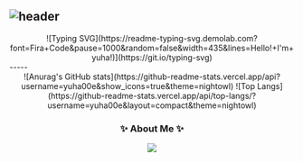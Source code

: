 ![header](https://capsule-render.vercel.app/api?type=wave&color=auto&height=300&section=header&text=yuha00e&fontSize=90)
-----
<div align="center">
![Typing SVG](https://readme-typing-svg.demolab.com?font=Fira+Code&pause=1000&random=false&width=435&lines=Hello!+I'm+yuha!)](https://git.io/typing-svg)
</div>
-----

<div align="center">
![Anurag's GitHub stats](https://github-readme-stats.vercel.app/api?username=yuha00e&show_icons=true&theme=nightowl)
![Top Langs](https://github-readme-stats.vercel.app/api/top-langs/?username=yuha00e&layout=compact&theme=nightowl)
</div>

<h3 align="center">✨ About Me ✨</h3>
<div align='center'>
	<a href="https://yuha00e.tistory.com/"><img src="https://img.shields.io/badge/tistory-EC4815?style=flat-square&logo=tistory&logoColor=white"/></a>
</div>



<!--
**yuha00e/yuha00e** is a ✨ _special_ ✨ repository because its `README.md` (this file) appears on your GitHub profile.

Here are some ideas to get you started:

- 🔭 I’m currently working on ...
- 🌱 I’m currently learning ...
- 👯 I’m looking to collaborate on ...
- 🤔 I’m looking for help with ...
- 💬 Ask me about ...
- 📫 How to reach me: ...
- 😄 Pronouns: ...
- ⚡ Fun fact: ...
-->
